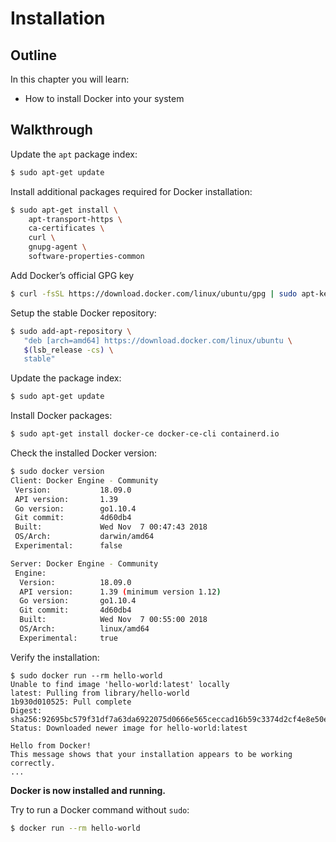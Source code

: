 # Installation

## Outline

In this chapter you will learn:

* How to install Docker into your system

## Walkthrough

Update the `apt` package index:

```bash
$ sudo apt-get update
```

Install additional packages required for Docker installation:

```bash
$ sudo apt-get install \
    apt-transport-https \
    ca-certificates \
    curl \
    gnupg-agent \
    software-properties-common
```

Add Docker’s official GPG key

```bash
$ curl -fsSL https://download.docker.com/linux/ubuntu/gpg | sudo apt-key add -
```

Setup the stable Docker repository:

```bash
$ sudo add-apt-repository \
   "deb [arch=amd64] https://download.docker.com/linux/ubuntu \
   $(lsb_release -cs) \
   stable"
```

Update the package index:

```bash
$ sudo apt-get update
```

Install Docker packages:

```bash
$ sudo apt-get install docker-ce docker-ce-cli containerd.io
```

Check the installed Docker version:

```bash
$ sudo docker version
Client: Docker Engine - Community
 Version:           18.09.0
 API version:       1.39
 Go version:        go1.10.4
 Git commit:        4d60db4
 Built:             Wed Nov  7 00:47:43 2018
 OS/Arch:           darwin/amd64
 Experimental:      false

Server: Docker Engine - Community
 Engine:
  Version:          18.09.0
  API version:      1.39 (minimum version 1.12)
  Go version:       go1.10.4
  Git commit:       4d60db4
  Built:            Wed Nov  7 00:55:00 2018
  OS/Arch:          linux/amd64
  Experimental:     true
```

Verify the installation:

```
$ sudo docker run --rm hello-world
Unable to find image 'hello-world:latest' locally
latest: Pulling from library/hello-world
1b930d010525: Pull complete
Digest: sha256:92695bc579f31df7a63da6922075d0666e565ceccad16b59c3374d2cf4e8e50e
Status: Downloaded newer image for hello-world:latest

Hello from Docker!
This message shows that your installation appears to be working correctly.
...
```

**Docker is now installed and running.**

Try to run a Docker command without `sudo`:

```bash
$ docker run --rm hello-world
```


<!-- Note that we must prepend each Docker command with `sudo`


The docker group is created but no users are added to it. You need to use sudo to run Docker commands. Continue to Linux postinstall to allow non-privileged users to run Docker commands and for other optional configuration steps. -->
